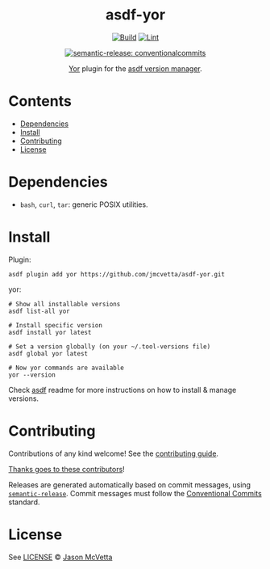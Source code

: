 <div align="center">

# asdf-yor


[![Build](https://github.com/jmcvetta/asdf-yor/actions/workflows/build.yml/badge.svg)](https://github.com/jmcvetta/asdf-yor/actions/workflows/build.yml) [![Lint](https://github.com/jmcvetta/asdf-yor/actions/workflows/lint.yml/badge.svg)](https://github.com/jmcvetta/asdf-yor/actions/workflows/lint.yml)

[![semantic-release: conventionalcommits](https://img.shields.io/badge/semantic--release-conventionalcommits-e10079?logo=semantic-release)](https://github.com/semantic-release/semantic-release)


[Yor](https://yor.io) plugin for the [asdf version manager](https://asdf-vm.com).

</div>

# Contents

- [Dependencies](#dependencies)
- [Install](#install)
- [Contributing](#contributing)
- [License](#license)

# Dependencies

- `bash`, `curl`, `tar`: generic POSIX utilities.


# Install

Plugin:

```shell
asdf plugin add yor https://github.com/jmcvetta/asdf-yor.git
```

yor:

```shell
# Show all installable versions
asdf list-all yor

# Install specific version
asdf install yor latest

# Set a version globally (on your ~/.tool-versions file)
asdf global yor latest

# Now yor commands are available
yor --version
```

Check [asdf](https://github.com/asdf-vm/asdf) readme for more instructions on how to
install & manage versions.


# Contributing

Contributions of any kind welcome! See the [contributing guide](contributing.md).

[Thanks goes to these contributors](https://github.com/jmcvetta/asdf-yor/graphs/contributors)!

Releases are generated automatically based on commit messages, using [`semantic-release`](https://github.com/semantic-release/semantic-release). Commit messages must follow the [Conventional Commits](https://www.conventionalcommits.org/) standard.


# License

See [LICENSE](LICENSE) © [Jason McVetta](https://github.com/jmcvetta/)
